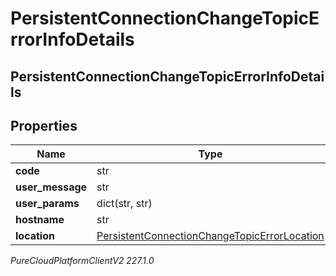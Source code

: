 # PersistentConnectionChangeTopicErrorInfoDetails

## PersistentConnectionChangeTopicErrorInfoDetails

## Properties

|Name | Type | Description | Notes|
|------------ | ------------- | ------------- | -------------|
| **code** | str |  | [optional] |
| **user_message** | str |  | [optional] |
| **user_params** | dict(str, str) |  | [optional] |
| **hostname** | str |  | [optional] |
| **location** | [PersistentConnectionChangeTopicErrorLocation](PersistentConnectionChangeTopicErrorLocation) |  | [optional] |



_PureCloudPlatformClientV2 227.1.0_
